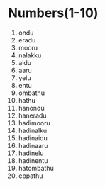 # Numbers(1-10)
1. ondu
2. eradu
3. mooru
4. nalakku
5. aidu
6. aaru
7. yelu
8. entu
9. ombathu
10. hathu
11. hanondu
12. haneradu
13. hadimooru
14. hadinalku
15. hadinaidu
16. hadinaaru
17. hadinelu
18. hadinentu
19. hatombathu
20. eppathu